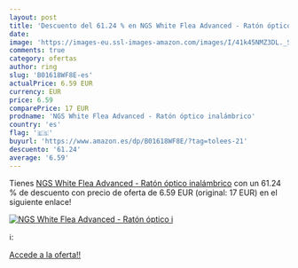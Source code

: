 ```yaml
---
layout: post
title: 'Descuento del 61.24 % en NGS White Flea Advanced - Ratón óptico i'
date: 
image: 'https://images-eu.ssl-images-amazon.com/images/I/41k45NMZ3DL._SL200_.jpg'
comments: true
category: ofertas
author: ring
slug: 'B01618WF8E-es'
actualPrice: 6.59 EUR
currency: EUR
price: 6.59
comparePrice: 17 EUR
prodname: 'NGS White Flea Advanced - Ratón óptico inalámbrico'
country: 'es'
flag: '🇪🇸'
buyurl: 'https://www.amazon.es/dp/B01618WF8E/?tag=tolees-21'
descuento: '61.24'
average: '6.59'
---
```


Tienes [NGS White Flea Advanced - Ratón óptico inalámbrico](https://www.amazon.es/dp/B01618WF8E/?tag=tolees-21) con un 61.24 % de descuento con precio de oferta de 6.59 EUR (original: 17 EUR) en el siguiente enlace!

[![NGS White Flea Advanced - Ratón óptico i](https://images-eu.ssl-images-amazon.com/images/I/41k45NMZ3DL._SL200_.jpg)](https://www.amazon.es/dp/B01618WF8E/?tag=tolees-21)

ℹ️:


[Accede a la oferta!!](https://www.amazon.es/dp/B01618WF8E/?tag=tolees-21)
